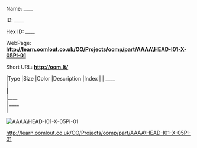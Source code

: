 

 
Name: ____

ID: ____

Hex ID: ____

WebPage: __http://learn.oomlout.co.uk/OO/Projects/oomp/part/AAAA\HEAD-I01-X-05PI-01__

Short URL: __http://oom.lt/__


|Type   |Size   |Color   |Description   |Index   |
| ____ <br>  | ____<br>   |____<br>    |____<br>    | ____<br>  |


![AAAA\HEAD-I01-X-05PI-01](http://oomlout.com/oomp-gen/parts/AAAA\HEAD-I01-X-05PI-01/AAAA\HEAD-I01-X-05PI-01_420.jpg)


 http://learn.oomlout.co.uk/OO/Projects/oomp/part/AAAA\HEAD-I01-X-05PI-01

